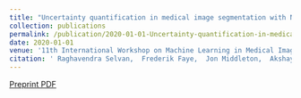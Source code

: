 ```yaml
---
title: "Uncertainty quantification in medical image segmentation with Normalizing Flows"
collection: publications
permalink: /publication/2020-01-01-Uncertainty-quantification-in-medical-image-segmentation-with-Normalizing-Flows
date: 2020-01-01
venue: '11th International Workshop on Machine Learning in Medical Imaging'
citation: ' Raghavendra Selvan,  Frederik Faye,  Jon Middleton,  Akshay Pai, &quot;Uncertainty quantification in medical image segmentation with Normalizing Flows.&quot; 11th International Workshop on Machine Learning in Medical Imaging, 2020.'
---
```

[Preprint PDF](https://arxiv.org/pdf/2006.02683)
